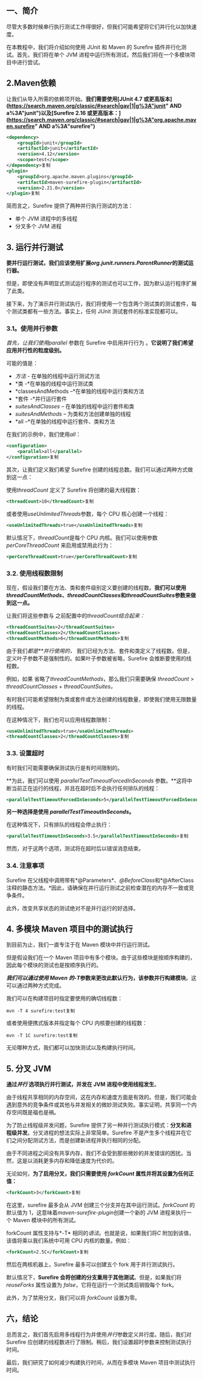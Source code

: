 ## 一、简介

尽管大多数时候串行执行测试工作得很好，但我们可能希望将它们并行化以加快速度。

在本教程中，我们将介绍如何使用 JUnit 和 Maven 的 Surefire 插件并行化测试。首先，我们将在单个 JVM 进程中运行所有测试，然后我们将在一个多模块项目中进行尝试。

## 2.Maven依赖

让我们从导入所需的依赖项开始。**我们需要使用[JUnit 4.7 或更高版本](https://search.maven.org/classic/#search|gav|1|g%3A"junit" AND a%3A"junit")以及[Surefire 2.16 或更高版本：](https://search.maven.org/classic/#search|gav|1|g%3A"org.apache.maven.surefire" AND a%3A"surefire")**

```xml
<dependency>
    <groupId>junit</groupId>
    <artifactId>junit</artifactId>
    <version>4.12</version>
    <scope>test</scope>
</dependency>复制
<plugin>
    <groupId>org.apache.maven.plugins</groupId>
    <artifactId>maven-surefire-plugin</artifactId>
    <version>2.21.0</version>
</plugin>复制
```

简而言之，Surefire 提供了两种并行执行测试的方法：

-   单个 JVM 进程中的多线程
-   分叉多个 JVM 进程

## 3. 运行并行测试

**要并行运行测试，我们应该使用扩展*org.junit.runners.ParentRunner*的测试运行器。**

但是，即使没有声明显式测试运行程序的测试也可以工作，因为默认运行程序扩展了此类。

接下来，为了演示并行测试执行，我们将使用一个包含两个测试类的测试套件，每个测试类都有一些方法。事实上，任何 JUnit 测试套件的标准实现都可以。

### 3.1。使用并行参数

*首先，让我们使用parallel* 参数在 Surefire 中启用并行行为 。**它说明了我们希望应用并行性的粒度级别。**

可能的值是：

-   *方法 -* 在单独的线程中运行测试方法
-   *类 -*在单独的线程中运行测试类
-   *classesAndMethods –*在单独的线程中运行类和方法
-   *套件 -*并行运行套件
-   *suitesAndClasses –* 在单独的线程中运行套件和类
-   *suitesAndMethods –* 为类和方法创建单独的线程
-   *all –*在单独的线程中运行套件、类和方法

在我们的示例中，我们使用*all*：

```xml
<configuration>
    <parallel>all</parallel>
</configuration>复制
```

其次，让我们定义我们希望 Surefire 创建的线程总数。我们可以通过两种方式做到这一点：

使用*threadCount* 定义了 Surefire 将创建的最大线程数：

```xml
<threadCount>10</threadCount>复制
```

或者使用*useUnlimitedThreads*参数，每个 CPU 核心创建一个线程：

```xml
<useUnlimitedThreads>true</useUnlimitedThreads>复制
```

默认情况下，*threadCount*是每个 CPU 内核。我们可以使用参数*perCoreThreadCount* 来启用或禁用此行为：

```xml
<perCoreThreadCount>true</perCoreThreadCount>复制
```

### 3.2. 使用线程数限制

现在，假设我们要在方法、类和套件级别定义要创建的线程数。**我们可以使用 *threadCountMethods*、*threadCountClasses*和*threadCountSuites*参数来做到这一点。**

让我们将这些参数与 之前配置中的*threadCount结合起来：* 

```xml
<threadCountSuites>2</threadCountSuites>
<threadCountClasses>2</threadCountClasses>
<threadCountMethods>6</threadCountMethods>复制
```

由于我们*都是**并行使用的，* 我们已经为方法、套件和类定义了线程数。但是，定义叶子参数不是强制性的。如果叶子参数被省略，Surefire 会推断要使用的线程数。

例如，如果 省略了*threadCountMethods*，那么我们只需要确保 *threadCount* > *threadCountClasses* + *threadCountSuites。*

有时我们可能希望限制为类或套件或方法创建的线程数量，即使我们使用无限数量的线程。

在这种情况下，我们也可以应用线程数限制：

```xml
<useUnlimitedThreads>true</useUnlimitedThreads>
<threadCountClasses>2</threadCountClasses>复制
```

### 3.3. 设置超时

有时我们可能需要确保测试执行是有时间限制的。

**为此，我们可以使用 *parallelTestTimeoutForcedInSeconds* 参数。**这将中断当前正在运行的线程，并且在超时后不会执行任何排队的线程：

```xml
<parallelTestTimeoutForcedInSeconds>5</parallelTestTimeoutForcedInSeconds>复制
```

**另一种选择是使用 *parallelTestTimeoutInSeconds*。**

在这种情况下，只有排队的线程会停止执行：

```xml
<parallelTestTimeoutInSeconds>3.5</parallelTestTimeoutInSeconds>复制
```

然而，对于这两个选项，测试将在超时后以错误消息结束。

### 3.4. 注意事项

Surefire 在父线程中调用带有*@Parameters*、*@BeforeClass*和*@AfterClass注释的静态方法。*因此，请确保在并行运行测试之前检查潜在的内存不一致或竞争条件。

此外，改变共享状态的测试绝对不是并行运行的好选择。

## 4. 多模块 Maven 项目中的测试执行

到目前为止，我们一直专注于在 Maven 模块中并行运行测试。

但是假设我们在一个 Maven 项目中有多个模块。由于这些模块是按顺序构建的，因此每个模块的测试也是按顺序执行的。

***我们可以通过使用 Maven 的-T*参数来更改此默认行为，该参数并行构建模块**。这可以通过两种方式完成。

我们可以在构建项目时指定要使用的确切线程数：

```shell
mvn -T 4 surefire:test复制
```

或者使用便携式版本并指定每个 CPU 内核要创建的线程数：

```shell
mvn -T 1C surefire:test复制
```

无论哪种方式，我们都可以加快测试以及构建执行时间。

## 5. 分叉 JVM

**通过*并行* 选项执行并行测试，并发在 JVM 进程中使用线程发生**。

由于线程共享相同的内存空间，这在内存和速度方面是有效的。但是，我们可能会遇到意外的竞争条件或其他与并发相关的微妙测试失败。事实证明，共享同一个内存空间既是福也是祸。

为了防止线程级并发问题，Surefire 提供了另一种并行测试执行模式：**分叉和进程级并发**。分叉进程的想法实际上非常简单。Surefire 不是产生多个线程并在它们之间分配测试方法，而是创建新进程并执行相同的分配。

由于不同进程之间没有共享内存，我们不会受到那些微妙的并发错误的困扰。当然，这是以消耗更多内存和降低速度为代价的。

无论如何，**为了启用分叉，我们只需要使用 *forkCount* 属性并将其设置为任何正值：**

```xml
<forkCount>3</forkCount>复制
```

在这里，surefire 最多会从 JVM 创建三个分支并在其中运行测试。*forkCount* 的默认值为 1，这意味着*maven-surefire-plugin*创建一个新的 JVM 进程来执行一个 Maven 模块中的所有测试。

forkCount 属性支持与*-T* 相同的*语法*。也就是说，如果我们将*C* 附加到该值，该值将乘以我们系统中可用 CPU 内核的数量。例如：

```xml
<forkCount>2.5C</forkCount>复制
```

然后在两核机器上，Surefire 最多可以创建五个 fork 用于并行测试执行。

默认情况下，**Surefire 会将创建的分支重用于其他测试**。但是，如果我们将 *reuseForks* 属性设置为 *false*，它将在运行一个测试类后销毁每个 fork。

此外，为了禁用分叉，我们可以将 *forkCount* 设置为零。

## 六，结论

总而言之，我们首先启用多线程行为并使用*并行*参数定义并行度。随后，我们对 Surefire 应创建的线程数进行了限制。稍后，我们设置超时参数来控制测试执行时间。

最后，我们研究了如何减少构建执行时间，从而在多模块 Maven 项目中测试执行时间。